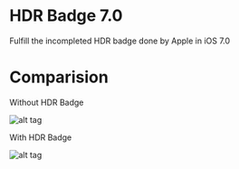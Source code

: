 HDR Badge 7.0
==========

Fulfill the incompleted HDR badge done by Apple in iOS 7.0

Comparision
==========

Without HDR Badge

![alt tag](https://raw.github.com/PoomSmart/HDRBadge70/master/OFF.PNG)


With HDR Badge

![alt tag](https://raw.github.com/PoomSmart/HDRBadge70/master/ON.PNG)
